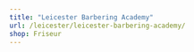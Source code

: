 ```yaml
---
title: "Leicester Barbering Academy"
url: /leicester/leicester-barbering-academy/
shop: Friseur
---
```

